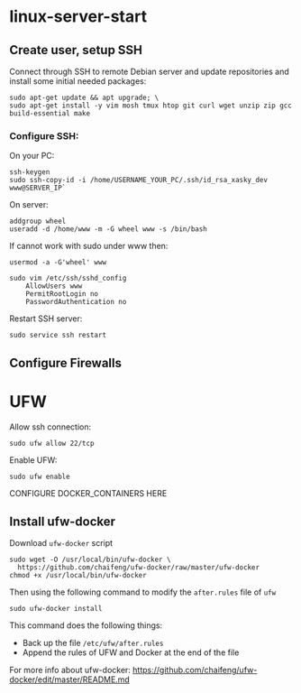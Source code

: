 # linux-server-start


## Create user, setup SSH

Connect through SSH to remote Debian server and update repositories and install some initial needed packages:

```
sudo apt-get update && apt upgrade; \
sudo apt-get install -y vim mosh tmux htop git curl wget unzip zip gcc build-essential make
```

### Configure SSH:

On your PC:
```
ssh-keygen
sudo ssh-copy-id -i /home/USERNAME_YOUR_PC/.ssh/id_rsa_xasky_dev www@SERVER_IP`
```
On server:
```
addgroup wheel
useradd -d /home/www -m -G wheel www -s /bin/bash
```
If cannot work with sudo under www then:
```
usermod -a -G'wheel' www
```

```
sudo vim /etc/ssh/sshd_config
    AllowUsers www
    PermitRootLogin no
    PasswordAuthentication no
```

Restart SSH server:

```
sudo service ssh restart
```

## Configure Firewalls
# UFW

Allow ssh connection:
```
sudo ufw allow 22/tcp
```
Enable UFW:
```
sudo ufw enable
```

CONFIGURE DOCKER_CONTAINERS HERE

## Install ufw-docker

Download `ufw-docker` script

    sudo wget -O /usr/local/bin/ufw-docker \
      https://github.com/chaifeng/ufw-docker/raw/master/ufw-docker
    chmod +x /usr/local/bin/ufw-docker

Then using the following command to modify the `after.rules` file of `ufw`

    sudo ufw-docker install

This command does the following things:
- Back up the file `/etc/ufw/after.rules`
- Append the rules of UFW and Docker at the end of the file

For more info about ufw-docker:
https://github.com/chaifeng/ufw-docker/edit/master/README.md
